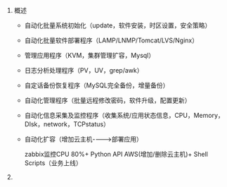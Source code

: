 1. 概述

   - 自动化批量系统初始化（update，软件安装，时区设置，安全策略）

   - 自动化批量软件部署程序（LAMP/LNMP/Tomcat/LVS/Nginx）

   - 管理应用程序（KVM，集群管理扩容，Mysql）

   - 日志分析处理程序（PV，UV，grep/awk）

   - 自定话备份恢复程序（MySQL完全备份，增量备份）

   - 自动化管理程序（批量远程修改密码，软件升级，配置更新）

   - 自动化信息采集及监控程序（收集系统/应用状态信息，CPU，Memory，DIsk，network，TCPstatus）

   - 自动化扩容（增加云主机---->部署应用）

     zabbix监控CPU 80%+   Python API AWS(增加/删除云主机)+ Shell Scripts（业务上线）

2. 

